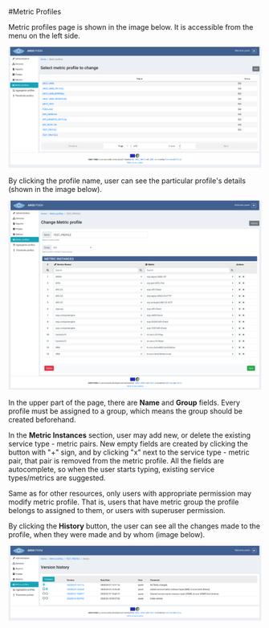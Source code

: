 #Metric Profiles

Metric profiles page is shown in the image below. It is accessible from the menu on the left side.

![Tenant Metric Profiles](figures/tenant_metric_profiles.png)

By clicking the profile name, user can see the particular profile's details (shown in the image below).

![Tenant Metric Profile Details](figures/tenant_metric_profiles_details.png)

In the upper part of the page, there are **Name** and **Group** fields. Every profile must be assigned to a group, which means the group should be created beforehand.

In the **Metric Instances** section, user may add new, or delete the existing service type - metric pairs. New empty fields are created by clicking the button with "+" sign, and by clicking "x" next to the service type - metric pair, that pair is removed from the metric profile. All the fields are autocomplete, so when the user starts typing, existing service types/metrics are suggested.

Same as for other resources, only users with appropriate permission may modify metric profile. That is, users that have metric group the profile belongs to assigned to them, or users with superuser permission.

By clicking the **History** button, the user can see all the changes made to the profile, when they were made and by whom (image below).

![Tenant Metric Profile History](figures/tenant_metric_profiles_history.png)
